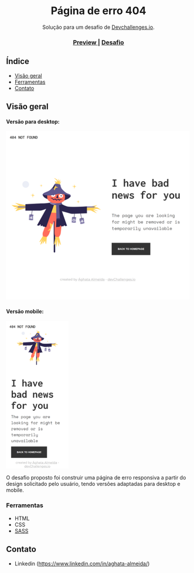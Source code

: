 <!-- Please update value in the {}  -->

<h1 align="center">Página de erro 404</h1>

<div align="center">
   Solução para um desafio de <a href="http://devchallenges.io" target="_blank">Devchallenges.io</a>.
</div>

<div align="center">
  <h3>
    <a href="https://404-page-dev-challenges.vercel.app/" target="_blank" >
      Preview
    </a>
    <span> | </span>
    <a href="https://devchallenges.io/challenges/wBunSb7FPrIepJZAg0sY"  target="_blank" >
      Desafio
    </a>
  </h3>
</div>

<!-- TABLE OF CONTENTS -->

## Índice

- [Visão geral](#visão-geral)
- [Ferramentas](#ferramentas)
- [Contato](#contato)

<!-- OVERVIEW -->

## Visão geral

<h4>Versão para desktop:</h4>
 <img src="https://github.com/a-almeida10/404-page-dev-challenges/blob/main/screenshots/desktop-version.png" width="500px"/>
 <h4>Versão mobile:</h4>
 <img src="https://github.com/a-almeida10/404-page-dev-challenges/blob/main/screenshots/mobile-version.png" height="400px"/>
 
 O desafio proposto foi construir uma página de erro responsiva a partir do design solicitado pelo usuário, tendo versões adaptadas para desktop e mobile. 





### Ferramentas

<!-- This section should list any major frameworks that you built your project using. Here are a few examples.-->

- HTML
- CSS
- [SASS](https://sass-lang.com/)

## Contato

- Linkedin (https://www.linkedin.com/in/aghata-almeida/)
